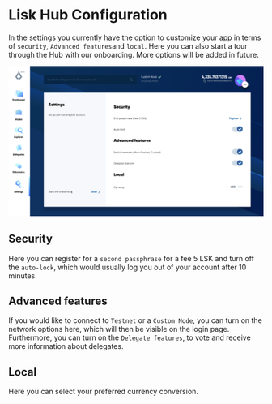 # Lisk Hub Configuration

In the settings you currently have the option to customize your app in terms of `security`,  `Advanced features`and `local`. Here you can also start a tour through the Hub with our onboarding. More options will be added in future.

![hub-settings](hub-settings.png "hub-settings")

## Security

Here you can register for a `second passphrase` for a fee 5 LSK  and turn off the `auto-lock`, which would usually log you out of your account after 10 minutes.

## Advanced features

If you would like to connect to `Testnet` or a `Custom Node`, you can turn on the network options here, which will then be visible on the login page.  Furthermore, you can turn on the `Delegate features`, to vote and receive more information about delegates.

## Local

Here you can select your preferred currency conversion.
